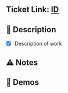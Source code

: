 ## Ticket Link: [ID](https://www.meistertask.com/app/task/ID)

## 📝 Description

- [x] Description of work

## ⚠️ Notes

<!-- insert notes if necessary -->

## 🎉 Demos

<!-- insert some images/GIF -->